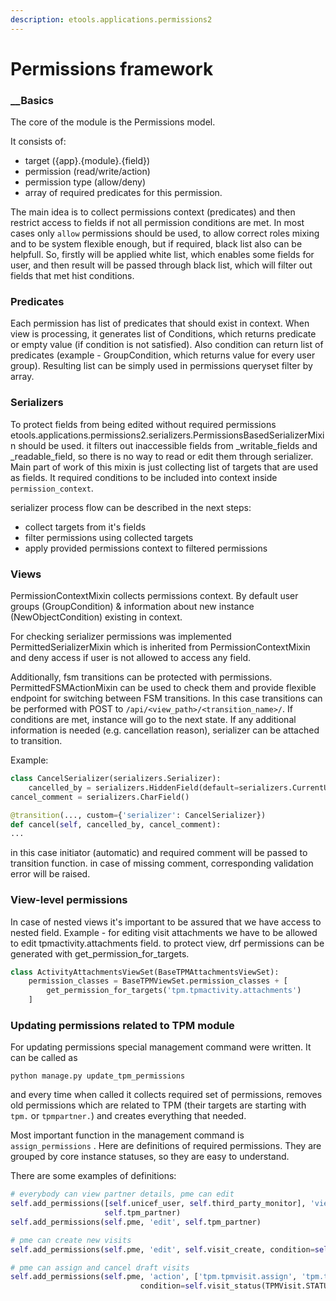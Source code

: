 ```yaml
---
description: etools.applications.permissions2
---
```


# Permissions framework

###  __Basics

The core of the module is the Permissions model.   
  
It consists of:  
- target \({app}.{module}.{field}\)  
- permission \(read/write/action\)  
- permission type \(allow/deny\)  
- array of required predicates for this permission.  
  
The main idea is to collect permissions context \(predicates\) and then restrict access to fields if not all permission conditions are met. In most cases only `allow` permissions should be used, to allow correct roles mixing and to be system flexible enough, but if required, black list also can be helpfull. So, firstly will be applied white list, which enables some fields for user, and then result will be passed through black list, which will filter out fields that met hist conditions.

### Predicates

Each permission has list of predicates that should exist in context. When view is processing, it generates list of Conditions, which returns predicate or empty value \(if condition is not satisfied\). Also condition can return list of predicates \(example - GroupCondition, which returns value for every user group\). Resulting list can be simply used in permissions queryset filter by array.

### Serializers

To protect fields from being edited without required permissions etools.applications.permissions2.serializers.PermissionsBasedSerializerMixin should be used. it filters out inaccessible fields from \_writable\_fields and \_readable\_field, so there is no way to read or edit them through serializer. Main part of work of this mixin is just collecting list of targets that are used as fields. It required conditions to be included into context inside `permission_context`.

serializer process flow can be described in the next steps:

* collect targets from it's fields
* filter permissions using collected targets
* apply provided permissions context to filtered permissions

### Views

PermissionContextMixin collects permissions context. By default user groups \(GroupCondition\) & information about new instance \(NewObjectCondition\) existing in context.

For checking serializer permissions was implemented PermittedSerializerMixin which is inherited from PermissionContextMixin and deny access if user is not allowed to access any field.

Additionally, fsm transitions can be protected with permissions. PermittedFSMActionMixin can be used to check them and provide flexible endpoint for switching between FSM transitions. In this case transitions can be performed with POST to `/api/<view_path>/<transition_name>/`. If conditions are met, instance will go to the next state. If any additional information is needed \(e.g. cancellation reason\), serializer can be attached to transition.

Example:

```python
class CancelSerializer(serializers.Serializer):
    cancelled_by = serializers.HiddenField(default=serializers.CurrentUserDefault())
cancel_comment = serializers.CharField()

@transition(..., custom={'serializer': CancelSerializer})
def cancel(self, cancelled_by, cancel_comment):
...
```

in this case initiator \(automatic\) and required comment will be passed to transition function. in case of missing comment, corresponding validation error will be raised.

### View-level permissions

In case of nested views it's important to be assured that we have access to nested field. Example - for editing visit attachments we have to be allowed to edit tpmactivity.attachments field. to protect view, drf permissions can be generated with get\_permission\_for\_targets.

```python
class ActivityAttachmentsViewSet(BaseTPMAttachmentsViewSet):
    permission_classes = BaseTPMViewSet.permission_classes + [
        get_permission_for_targets('tpm.tpmactivity.attachments')
    ]
```

### Updating permissions related to TPM module

For updating permissions special management command were written. It can be called as

```text
python manage.py update_tpm_permissions
```

and every time when called it collects required set of permissions, removes old permissions which are related to TPM \(their targets are starting with `tpm.` or `tpmpartner.`\) and creates everything that needed.

Most important function in the management command is `assign_permissions` . Here are definitions of required permissions. They are grouped by core instance statuses, so they are easy to understand.

There are some examples of definitions:

```python
# everybody can view partner details, pme can edit
self.add_permissions([self.unicef_user, self.third_party_monitor], 'view', 
                     self.tpm_partner)
self.add_permissions(self.pme, 'edit', self.tpm_partner)

# pme can create new visits
self.add_permissions(self.pme, 'edit', self.visit_create, condition=self.new_visit())

# pme can assign and cancel draft visits
self.add_permissions(self.pme, 'action', ['tpm.tpmvisit.assign', 'tpm.tpmvisit.cancel'],
                             condition=self.visit_status(TPMVisit.STATUSES.draft))
```

